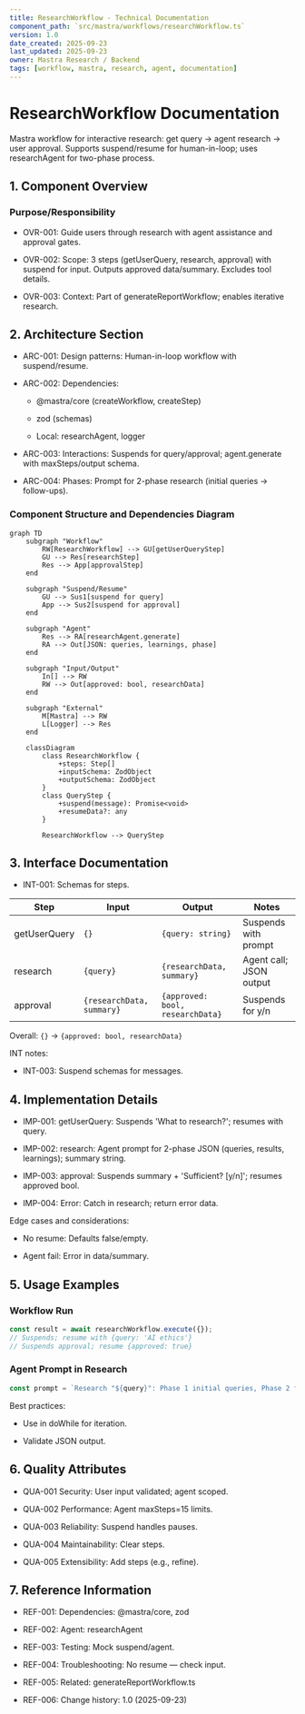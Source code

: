 ```yaml
---
title: ResearchWorkflow - Technical Documentation
component_path: `src/mastra/workflows/researchWorkflow.ts`
version: 1.0
date_created: 2025-09-23
last_updated: 2025-09-23
owner: Mastra Research / Backend
tags: [workflow, mastra, research, agent, documentation]
---
```


# ResearchWorkflow Documentation

Mastra workflow for interactive research: get query → agent research → user approval. Supports suspend/resume for human-in-loop; uses researchAgent for two-phase process.

## 1. Component Overview

### Purpose/Responsibility

- OVR-001: Guide users through research with agent assistance and approval gates.

- OVR-002: Scope: 3 steps (getUserQuery, research, approval) with suspend for input. Outputs approved data/summary. Excludes tool details.

- OVR-003: Context: Part of generateReportWorkflow; enables iterative research.

## 2. Architecture Section

- ARC-001: Design patterns: Human-in-loop workflow with suspend/resume.

- ARC-002: Dependencies:

  - @mastra/core (createWorkflow, createStep)

  - zod (schemas)

  - Local: researchAgent, logger

- ARC-003: Interactions: Suspends for query/approval; agent.generate with maxSteps/output schema.

- ARC-004: Phases: Prompt for 2-phase research (initial queries → follow-ups).

### Component Structure and Dependencies Diagram

```mermaid
graph TD
    subgraph "Workflow"
        RW[ResearchWorkflow] --> GU[getUserQueryStep]
        GU --> Res[researchStep]
        Res --> App[approvalStep]
    end

    subgraph "Suspend/Resume"
        GU --> Sus1[suspend for query]
        App --> Sus2[suspend for approval]
    end

    subgraph "Agent"
        Res --> RA[researchAgent.generate]
        RA --> Out[JSON: queries, learnings, phase]
    end

    subgraph "Input/Output"
        In[] --> RW
        RW --> Out[approved: bool, researchData]
    end

    subgraph "External"
        M[Mastra] --> RW
        L[Logger] --> Res
    end

    classDiagram
        class ResearchWorkflow {
            +steps: Step[]
            +inputSchema: ZodObject
            +outputSchema: ZodObject
        }
        class QueryStep {
            +suspend(message): Promise<void>
            +resumeData?: any
        }

        ResearchWorkflow --> QueryStep
```

## 3. Interface Documentation

- INT-001: Schemas for steps.

| Step | Input | Output | Notes |
|------|-------|--------|-------|
| getUserQuery | `{}` | `{query: string}` | Suspends with prompt |
| research | `{query}` | `{researchData, summary}` | Agent call; JSON output |
| approval | `{researchData, summary}` | `{approved: bool, researchData}` | Suspends for y/n |

Overall: `{}` → `{approved: bool, researchData}`

INT notes:

- INT-003: Suspend schemas for messages.

## 4. Implementation Details

- IMP-001: getUserQuery: Suspends 'What to research?'; resumes with query.

- IMP-002: research: Agent prompt for 2-phase JSON (queries, results, learnings); summary string.

- IMP-003: approval: Suspends summary + 'Sufficient? [y/n]'; resumes approved bool.

- IMP-004: Error: Catch in research; return error data.

Edge cases and considerations:

- No resume: Defaults false/empty.

- Agent fail: Error in data/summary.

## 5. Usage Examples

### Workflow Run

```ts
const result = await researchWorkflow.execute({});
// Suspends; resume with {query: 'AI ethics'}
// Suspends approval; resume {approved: true}
```

### Agent Prompt in Research

```ts
const prompt = `Research "${query}": Phase 1 initial queries, Phase 2 follow-ups. JSON: queries, searchResults, learnings...`;
```

Best practices:

- Use in doWhile for iteration.

- Validate JSON output.

## 6. Quality Attributes

- QUA-001 Security: User input validated; agent scoped.

- QUA-002 Performance: Agent maxSteps=15 limits.

- QUA-003 Reliability: Suspend handles pauses.

- QUA-004 Maintainability: Clear steps.

- QUA-005 Extensibility: Add steps (e.g., refine).

## 7. Reference Information

- REF-001: Dependencies: @mastra/core, zod

- REF-002: Agent: researchAgent

- REF-003: Testing: Mock suspend/agent.

- REF-004: Troubleshooting: No resume — check input.

- REF-005: Related: generateReportWorkflow.ts

- REF-006: Change history: 1.0 (2025-09-23)
